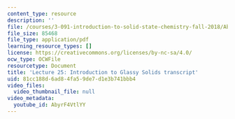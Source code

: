 ```yaml
---
content_type: resource
description: ''
file: /courses/3-091-introduction-to-solid-state-chemistry-fall-2018/AbyrF4VtlYY_transcript.pdf
file_size: 85468
file_type: application/pdf
learning_resource_types: []
license: https://creativecommons.org/licenses/by-nc-sa/4.0/
ocw_type: OCWFile
resourcetype: Document
title: 'Lecture 25: Introduction to Glassy Solids transcript'
uid: 81cc188d-6ad8-4fa5-9de7-d1e3b741bbb4
video_files:
  video_thumbnail_file: null
video_metadata:
  youtube_id: AbyrF4VtlYY
---
```


